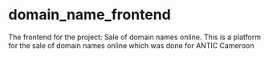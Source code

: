 # domain_name_frontend
The frontend for the project: Sale of domain names online. This is a platform for the sale of domain names online which was done for ANTIC Cameroon
